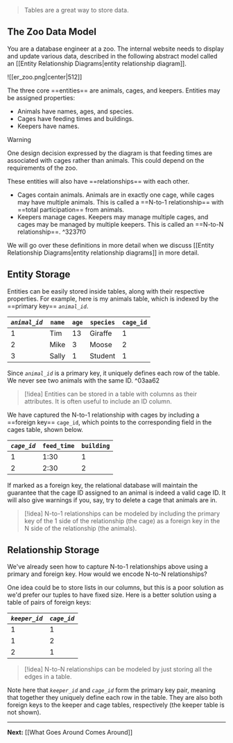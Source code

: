 > Tables are a great way to store data.

## The Zoo Data Model

You are a database engineer at a zoo. The internal website needs to display and update various data, described in the following abstract model called an [[Entity Relationship Diagrams|entity relationship diagram]]. 

![[er_zoo.png|center|512]]

The three core ==entities== are animals, cages, and keepers. Entities may be assigned properties:

* Animals have names, ages, and species.
* Cages have feeding times and buildings.
* Keepers have names.

> [!warning]
> One design decision expressed by the diagram is that feeding times are associated with cages rather than animals. This could depend on the requirements of the zoo.

These entities will also have ==relationships== with each other.

* Cages contain animals. Animals are in exactly one cage, while cages may have multiple animals. This is called a ==N-to-1 relationship== with ==total participation== from animals.
* Keepers manage cages. Keepers may manage multiple cages, and cages may be managed by multiple keepers. This is called an ==N-to-N relationship==. ^3237f0

We will go over these definitions in more detail when we discuss [[Entity Relationship Diagrams|entity relationship diagrams]] in more detail.

## Entity Storage

Entities can be easily stored inside tables, along with their respective properties. For example, here is my animals table, which is indexed by the ==primary key== *`animal_id`*.

| *`animal_id`* | `name` | `age` | `species` | `cage_id` |
| ------------- | ------ | ----- | --------- | --------- |
| 1             | Tim    | 13    | Giraffe   | 1         |
| 2             | Mike   | 3     | Moose     | 2         |
| 3             | Sally  | 1     | Student   | 1         |

Since *`animal_id`* is a primary key, it uniquely defines each row of the table. We never see two animals with the same ID. ^03aa62

> [!idea]
> Entities can be stored in a table with columns as their attributes. It is often useful to include an ID column.

We have captured the N-to-1 relationship with cages by including a ==foreign key== `cage_id`, which points to the corresponding field in the cages table, shown below.

| *`cage_id`* | `feed_time` | `building` |
| ----------- | ----------- | ---------- |
| 1           | 1:30        | 1          |
| 2           | 2:30        | 2          |

If marked as a foreign key, the relational database will maintain the guarantee that the cage ID assigned to an animal is indeed a valid cage ID. It will also give warnings if you, say, try to delete a cage that animals are in.

> [!idea]
> N-to-1 relationships can be modeled by including the primary key of the 1 side of the relationship (the cage) as a foreign key in the N side of the relationship (the animals).

## Relationship Storage

We've already seen how to capture N-to-1 relationships above using a primary and foreign key. How would we encode N-to-N relationships?

One idea could be to store lists in our columns, but this is a poor solution as we'd prefer our tuples to have fixed size. Here is a better solution using a table of pairs of foreign keys:

| *`keeper_id`* | *`cage_id`* |
| ------------- | ----------- |
| 1             | 1           |
| 1             | 2           |
| 2             | 1           |

> [!idea]
> N-to-N relationships can be modeled by just storing all the edges in a table.

Note here that *`keeper_id`* and *`cage_id`* form the primary key pair, meaning that together they uniquely define each row in the table. They are also both foreign keys to the keeper and cage tables, respectively (the keeper table is not shown).

---

**Next:** [[What Goes Around Comes Around]]